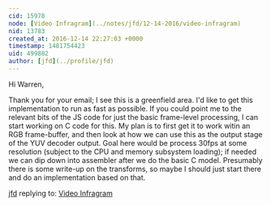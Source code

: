 ```yaml
---
cid: 15978
node: [Video Infragram](../notes/jfd/12-14-2016/video-infragram)
nid: 13783
created_at: 2016-12-14 22:27:03 +0000
timestamp: 1481754423
uid: 499882
author: [jfd](../profile/jfd)
---
```


Hi Warren,

Thank you for your email; I see this is a greenfield area. I'd like to get this implementation to run as fast as possible. If you could point me to the relevant bits of the JS code for just the basic frame-level processing, I can start working on C code for this. My plan is to first get it to work witin an RGB frame-buffer, and then look at how we can use this as the output stage of the YUV decoder output. Goal here would be process 30fps at some resolution (subject to the CPU and memory subsystem loading); if needed we can dip down into assembler after we do the basic C model. Presumably there is some write-up on the transforms, so maybe I should just start there and do an implementation based on that. 

[jfd](../profile/jfd) replying to: [Video Infragram](../notes/jfd/12-14-2016/video-infragram)

